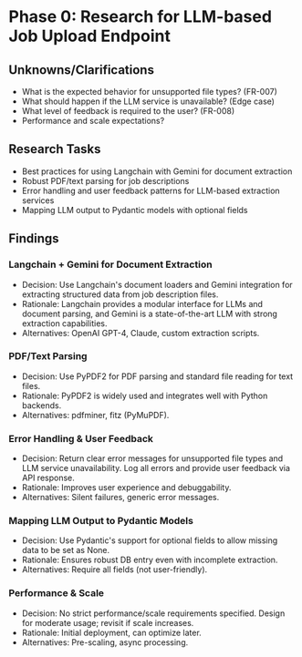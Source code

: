 # Phase 0: Research for LLM-based Job Upload Endpoint

## Unknowns/Clarifications
- What is the expected behavior for unsupported file types? (FR-007)
- What should happen if the LLM service is unavailable? (Edge case)
- What level of feedback is required to the user? (FR-008)
- Performance and scale expectations?

## Research Tasks
- Best practices for using Langchain with Gemini for document extraction
- Robust PDF/text parsing for job descriptions
- Error handling and user feedback patterns for LLM-based extraction services
- Mapping LLM output to Pydantic models with optional fields

## Findings

### Langchain + Gemini for Document Extraction
- Decision: Use Langchain's document loaders and Gemini integration for extracting structured data from job description files.
- Rationale: Langchain provides a modular interface for LLMs and document parsing, and Gemini is a state-of-the-art LLM with strong extraction capabilities.
- Alternatives: OpenAI GPT-4, Claude, custom extraction scripts.

### PDF/Text Parsing
- Decision: Use PyPDF2 for PDF parsing and standard file reading for text files.
- Rationale: PyPDF2 is widely used and integrates well with Python backends.
- Alternatives: pdfminer, fitz (PyMuPDF).

### Error Handling & User Feedback
- Decision: Return clear error messages for unsupported file types and LLM service unavailability. Log all errors and provide user feedback via API response.
- Rationale: Improves user experience and debuggability.
- Alternatives: Silent failures, generic error messages.

### Mapping LLM Output to Pydantic Models
- Decision: Use Pydantic's support for optional fields to allow missing data to be set as None.
- Rationale: Ensures robust DB entry even with incomplete extraction.
- Alternatives: Require all fields (not user-friendly).

### Performance & Scale
- Decision: No strict performance/scale requirements specified. Design for moderate usage; revisit if scale increases.
- Rationale: Initial deployment, can optimize later.
- Alternatives: Pre-scaling, async processing.
